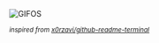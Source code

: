 <div align="justify">
<picture>
    <source media="(prefers-color-scheme: dark)" srcset="https://i.ibb.co/0BK43VJ/output-gif.gif">
    <source media="(prefers-color-scheme: light)" srcset="https://i.ibb.co/0BK43VJ/output-gif.gif">
    <img alt="GIFOS" src="https://i.ibb.co/0BK43VJ/output-gif.gif">
</picture>

<sub><i>inspired from [x0rzavi/github-readme-terminal](https://github.com/x0rzavi/github-readme-terminal)</i></sub>

</div>

<!-- Image deletion URL: https://ibb.co/5YkpVxc/8c5b4d764fdad72a4b4d86915a7806e8 -->